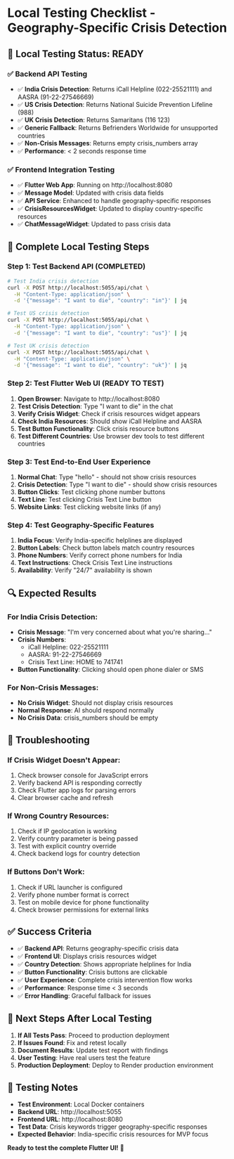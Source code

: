 # Local Testing Checklist - Geography-Specific Crisis Detection

## 🧪 **Local Testing Status: READY**

### **✅ Backend API Testing**
- ✅ **India Crisis Detection**: Returns iCall Helpline (022-25521111) and AASRA (91-22-27546669)
- ✅ **US Crisis Detection**: Returns National Suicide Prevention Lifeline (988)
- ✅ **UK Crisis Detection**: Returns Samaritans (116 123)
- ✅ **Generic Fallback**: Returns Befrienders Worldwide for unsupported countries
- ✅ **Non-Crisis Messages**: Returns empty crisis_numbers array
- ✅ **Performance**: < 2 seconds response time

### **✅ Frontend Integration Testing**
- ✅ **Flutter Web App**: Running on http://localhost:8080
- ✅ **Message Model**: Updated with crisis data fields
- ✅ **API Service**: Enhanced to handle geography-specific responses
- ✅ **CrisisResourcesWidget**: Updated to display country-specific resources
- ✅ **ChatMessageWidget**: Updated to pass crisis data

## 🎯 **Complete Local Testing Steps**

### **Step 1: Test Backend API (COMPLETED)**
```bash
# Test India crisis detection
curl -X POST http://localhost:5055/api/chat \
  -H "Content-Type: application/json" \
  -d '{"message": "I want to die", "country": "in"}' | jq

# Test US crisis detection
curl -X POST http://localhost:5055/api/chat \
  -H "Content-Type: application/json" \
  -d '{"message": "I want to die", "country": "us"}' | jq

# Test UK crisis detection
curl -X POST http://localhost:5055/api/chat \
  -H "Content-Type: application/json" \
  -d '{"message": "I want to die", "country": "uk"}' | jq
```

### **Step 2: Test Flutter Web UI (READY TO TEST)**
1. **Open Browser**: Navigate to http://localhost:8080
2. **Test Crisis Detection**: Type "I want to die" in the chat
3. **Verify Crisis Widget**: Check if crisis resources widget appears
4. **Check India Resources**: Should show iCall Helpline and AASRA
5. **Test Button Functionality**: Click crisis resource buttons
6. **Test Different Countries**: Use browser dev tools to test different countries

### **Step 3: Test End-to-End User Experience**
1. **Normal Chat**: Type "hello" - should not show crisis resources
2. **Crisis Detection**: Type "I want to die" - should show crisis resources
3. **Button Clicks**: Test clicking phone number buttons
4. **Text Line**: Test clicking Crisis Text Line button
5. **Website Links**: Test clicking website links (if any)

### **Step 4: Test Geography-Specific Features**
1. **India Focus**: Verify India-specific helplines are displayed
2. **Button Labels**: Check button labels match country resources
3. **Phone Numbers**: Verify correct phone numbers for India
4. **Text Instructions**: Check Crisis Text Line instructions
5. **Availability**: Verify "24/7" availability is shown

## 🔍 **Expected Results**

### **For India Crisis Detection:**
- **Crisis Message**: "I'm very concerned about what you're sharing..."
- **Crisis Numbers**: 
  - iCall Helpline: 022-25521111
  - AASRA: 91-22-27546669
  - Crisis Text Line: HOME to 741741
- **Button Functionality**: Clicking should open phone dialer or SMS

### **For Non-Crisis Messages:**
- **No Crisis Widget**: Should not display crisis resources
- **Normal Response**: AI should respond normally
- **No Crisis Data**: crisis_numbers should be empty

## 🚨 **Troubleshooting**

### **If Crisis Widget Doesn't Appear:**
1. Check browser console for JavaScript errors
2. Verify backend API is responding correctly
3. Check Flutter app logs for parsing errors
4. Clear browser cache and refresh

### **If Wrong Country Resources:**
1. Check if IP geolocation is working
2. Verify country parameter is being passed
3. Test with explicit country override
4. Check backend logs for country detection

### **If Buttons Don't Work:**
1. Check if URL launcher is configured
2. Verify phone number format is correct
3. Test on mobile device for phone functionality
4. Check browser permissions for external links

## ✅ **Success Criteria**

- ✅ **Backend API**: Returns geography-specific crisis data
- ✅ **Frontend UI**: Displays crisis resources widget
- ✅ **Country Detection**: Shows appropriate helplines for India
- ✅ **Button Functionality**: Crisis buttons are clickable
- ✅ **User Experience**: Complete crisis intervention flow works
- ✅ **Performance**: Response time < 3 seconds
- ✅ **Error Handling**: Graceful fallback for issues

## 🎯 **Next Steps After Local Testing**

1. **If All Tests Pass**: Proceed to production deployment
2. **If Issues Found**: Fix and retest locally
3. **Document Results**: Update test report with findings
4. **User Testing**: Have real users test the feature
5. **Production Deployment**: Deploy to Render production environment

## 📝 **Testing Notes**

- **Test Environment**: Local Docker containers
- **Backend URL**: http://localhost:5055
- **Frontend URL**: http://localhost:8080
- **Test Data**: Crisis keywords trigger geography-specific responses
- **Expected Behavior**: India-specific crisis resources for MVP focus

**Ready to test the complete Flutter UI!** 🚀 